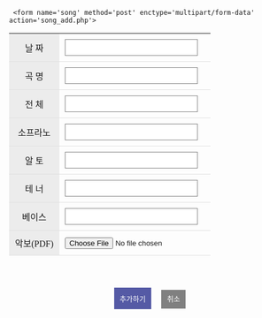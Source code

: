 <html>
<meta name='viewport' content='width=device-width, initial-scale=1.0, user-scalable=no, maximum-scale=1.0, minimum-scale=1.0'>
<link href='https://hangeul.pstatic.net/hangeul_static/css/nanum-gothic.css' rel='stylesheet'>
<meta charset="utf-8">

<style>

body{
    margin: 0;
    margin-top: 0px;
    font-family: 'NanumGothicBold';
    font-size:14px;
}

a {
    text-decoration: none;
    color: inherit; 
}

#wrap{
    width:98%;
}

table {
    width:100%;
	
}

td:first-child{
    width:25%;
    text-align: center;
	background-color:#ececec;
}

td{
    padding: 10px;
    border-bottom: 1px solid #e0e0e0;


}

input[type='text'] {
width:95%;
	height:30px;
	border: 1px solid grey;
	font-size:1rem;
}

input[type='submit'] {
  border: 0px solid grey;
  cursor:pointer;
    margin-top: 10px;
    padding:10px;
    background-color: rgb(85, 90, 165);
    color:white;
    margin-left: 15px;
	font-size:0.8rem;
}

.notice_modify{
	float:left;
    margin-left: 10px;
    padding:5px;
    background-color: grey;
    color:white;
	font-size:0.8rem;
}

.cancle{
    margin-top: 10px;
    padding:10px;
    background-color: grey;
    color:white;
    margin-left: 15px;
	font-size:0.8rem;
}

</style>

<head>
    <title>호산나찬양대</title>
</head>
<body>

<div id="wrap">

	 <form name='song' method='post' enctype='multipart/form-data' action='song_add.php'>
<table>
    <tr><td>날 짜</td><td><input type="text" name="date"></td></tr>
	<tr><td>곡 명</td><td><input type="text" name="title"></td></tr>
	<tr><td>전 체</td><td><input type="text" name="alll"></td></tr>
	<tr><td>소프라노</td><td><input type="text" name="so"></td></tr>
	<tr><td>알 토</td><td><input type="text" name="al"></td></tr>
	<tr><td>테 너</td><td><input type="text" name="al"></td></tr>
	<tr><td>베이스</td><td><input type="text" name="al"></td></tr>
	<tr><td>악보(PDF)</td><td><input type='file' name='exfile' ></td></tr>
</table>
<br><br>
<center><input type='submit' value='추가하기'> <a href="admin.html"><span class="cancle">취소</span></a></center>
</form>
<br><br>



</div>

</body>
</html>
